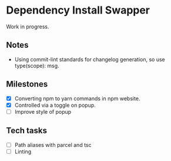 # Dependency Install Swapper

Work in progress.

## Notes

- Using commit-lint standards for changelog generation, so use type(scope): msg.

## Milestones

- [x] Converting npm to yarn commands in npm website.
- [x] Controlled via a toggle on popup.
- [ ] Improve style of popup

## Tech tasks

- [ ] Path aliases with parcel and tsc
- [ ] Linting
